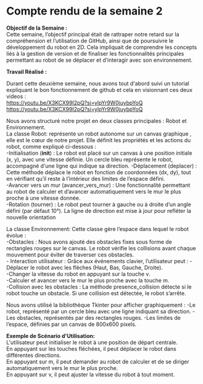 # Compte rendu de la semaine 2

**Objectif de la Semaine :**  
Cette semaine, l’objectif principal était de rattraper notre retard sur la compréhension et l’utilisation de GitHub, ainsi que de poursuivre le développement du robot en 2D. Cela impliquait de comprendre les concepts liés à la gestion de version et de finaliser les fonctionnalités principales permettant au robot de se déplacer et d’interagir avec son environnement.

**Travail Réalisé :**   

Durant cette deuxième semaine, nous avons tout d'abord suivi un tutorial expliquant le bon fonctionnement de github et cela en visionnant ces deux videos :  
https://youtu.be/X3KCX99I2pQ?si=ylpYr9W0juybpYoQ  
https://youtu.be/X3KCX99I2pQ?si=ylpYr9W0juybpYoQ

Nous avons structuré notre  projet en deux classes principales : Robot et Environnement.    
    La classe Robot: représente un robot autonome sur un canvas graphique , elle est le cœur de notre projet. Elle définit les propriétés et les actions du robot, comme expliqué ci-dessous :   
   -Initialisation (__init__) : Le robot est placé sur un canvas à une position initiale (x, y), avec une vitesse définie. Un cercle bleu représente le robot, accompagné d'une ligne qui indique sa direction.    -Déplacement (deplacer) : Cette méthode déplace le robot en fonction de coordonnées (dx, dy), tout en vérifiant qu’il reste à l’intérieur des limites de l’espace défini.  
   -Avancer vers un mur (avancer_vers_mur) : Une fonctionnalité permettant au robot de calculer et d’avancer automatiquement vers le mur le plus proche à une vitesse donnée.  
   -Rotation (tourner) : Le robot peut tourner à gauche ou à droite d’un angle défini (par défaut 10°). La ligne de direction est mise à jour pour refléter la nouvelle orientation  

La classe Environnement: Cette classe gère l’espace dans lequel le robot évolue :  
    -Obstacles : Nous avons ajouté des obstacles fixes sous forme de rectangles rouges sur le canvas. Le robot vérifie les collisions avant chaque mouvement pour éviter de traverser ces obstacles.  
    - Interaction utilisateur : Grâce aux événements clavier, l’utilisateur peut : 
               -Déplacer le robot avec les flèches (Haut, Bas, Gauche, Droite).  
               -Changer la vitesse du robot en appuyant sur la touche v.  
               -Calculer et avancer vers le mur le plus proche avec la touche m.  
               -Collision avec les obstacles : La méthode presence_collision détecte si le robot touche un obstacle. Si une collision est détectée, le robot s’arrête.  


Nous avons utilisé la bibliothèque Tkinter pour afficher graphiquement :
    -Le robot, représenté par un cercle bleu avec une ligne indiquant sa direction.
    -Les obstacles, représentés par des rectangles rouges.
    -Les limites de l’espace, définies par un canvas de 800x600 pixels.    

**Exemple de Scénario d'Utilisation:**    
     L'utilisateur peut initialiser le robot à une position de départ centrale.  
     En appuyant sur les touches fléchées, il peut déplacer le robot dans différentes directions.  
     En appuyant sur m, il peut demander au robot de calculer et de se diriger automatiquement vers le mur le plus proche.  
     En appuyant sur v, il peut ajuster la vitesse du robot à tout moment.
    
   
   
 
